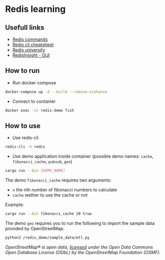 # Redis learning

## Usefull links

- [Redis commands](https://redis.io/commands)
- [Redis cli cheatsheet](https://redis.io/topics/rediscli)
- [Redis university](https://university.redis.com/)
- [RedisInsight - GUI](https://github.com/RedisInsight/RedisInsight)

## How to run

- Run docker compose

```bash
docker-compose up -d --build --remove-orphanse
```

- Connect to container

```bash
docker exec -it redis-demo fish
```

## How to use

- Use redis-cli

```bash
redis-cli -h redis
```

- Use demo application inside container (possible demo names: `cache`, `fibonacci_cache`, `pubsub`, `geo`)

```bash
cargo run --bin [DEMO_NAME]
```

The demo `fibonacci_cache` requires two arguments:
- `n` the nth number of fibonacci numbers to calculate
- `cache` wether to use the cache or not

Example:

```bash
cargo run --bin fibonacci_cache 20 true
```

The demo `geo` requires you to run the following to import the sample data provided by OpenStreetMap:

```bash
python3 /redis_demo/sample_data/etl.py
```

_OpenStreetMap® is open data, [licensed](https://www.openstreetmap.org/copyright) under the Open Data Commons Open Database License (ODbL) by the OpenStreetMap Foundation (OSMF)._